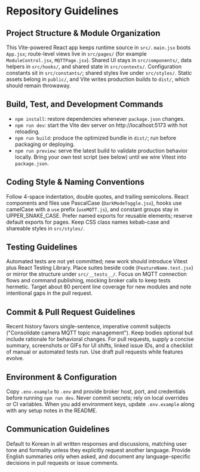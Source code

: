 # Repository Guidelines

## Project Structure & Module Organization
This Vite-powered React app keeps runtime source in `src/`. `main.jsx` boots `App.jsx`; route-level views live in `src/pages/` (for example `ModuleControl.jsx`, `MQTTPage.jsx`). Shared UI stays in `src/components/`, data helpers in `src/hooks/`, and shared state in `src/contexts/`. Configuration constants sit in `src/constants/`; shared styles live under `src/styles/`. Static assets belong in `public/`, and Vite writes production builds to `dist/`, which should remain throwaway.

## Build, Test, and Development Commands
- `npm install`: restore dependencies whenever `package.json` changes.
- `npm run dev`: start the Vite dev server on http://localhost:5173 with hot reloading.
- `npm run build`: produce the optimized bundle in `dist/`; run before packaging or deploying.
- `npm run preview`: serve the latest build to validate production behavior locally.
Bring your own test script (see below) until we wire Vitest into `package.json`.

## Coding Style & Naming Conventions
Follow 4-space indentation, double quotes, and trailing semicolons. React components and files use PascalCase (`DarkModeToggle.jsx`), hooks use camelCase with a `use` prefix (`useMQTT.js`), and constant groups stay in UPPER_SNAKE_CASE. Prefer named exports for reusable elements; reserve default exports for pages. Keep CSS class names kebab-case and shareable styles in `src/styles/`.

## Testing Guidelines
Automated tests are not yet committed; new work should introduce Vitest plus React Testing Library. Place suites beside code (`FeatureName.test.jsx`) or mirror the structure under `src/__tests__/`. Focus on MQTT connection flows and command publishing, mocking broker calls to keep tests hermetic. Target about 80 percent line coverage for new modules and note intentional gaps in the pull request.

## Commit & Pull Request Guidelines
Recent history favors single-sentence, imperative commit subjects ("Consolidate camera MQTT topic management"). Keep bodies optional but include rationale for behavioral changes. For pull requests, supply a concise summary, screenshots or GIFs for UI shifts, linked issue IDs, and a checklist of manual or automated tests run. Use draft pull requests while features evolve.

## Environment & Configuration
Copy `.env.example` to `.env` and provide broker host, port, and credentials before running `npm run dev`. Never commit secrets; rely on local overrides or CI variables. When you add environment keys, update `.env.example` along with any setup notes in the README.

## Communication Guidelines
Default to Korean in all written responses and discussions, matching user tone and formality unless they explicitly request another language. Provide English summaries only when asked, and document any language-specific decisions in pull requests or issue comments.
